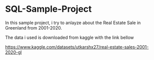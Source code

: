 # SQL-Sample-Project
In this sample project, i try to anlayze about the Real Estate Sale in Greenland from 2001-2020.

The data i used is downloaded from kaggle with the link bellow

https://www.kaggle.com/datasets/utkarshx27/real-estate-sales-2001-2020-gl
